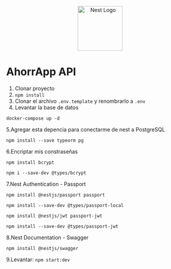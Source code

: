 <p align="center">
  <a href="http://nestjs.com/" target="blank"><img src="https://nestjs.com/img/logo-small.svg" width="120" alt="Nest Logo" /></a>
</p>

# AhorrApp API

1. Clonar proyecto
2. `npm install`
3. Clonar el archivo `.env.template` y renombrarlo a `.env`
4. Levantar la base de datos

```
docker-compose up -d
```

5.Agregar esta depencia para conectarme de nest a PostgreSQL

```
npm install --save typeorm pg
```

6.Encriptar mis constraseñas

```
npm install bcrypt

npm i --save-dev @types/bcrypt
```

7.Nest Authentication - Passport

```
npm install @nestjs/passport passport

npm install --save-dev @types/passport-local

npm install @nestjs/jwt passport-jwt

npm install --save-dev @types/passport-jwt
```

8.Nest Documentation - Swagger

```
npm install @nestjs/swagger
```

9.Levantar: `npm start:dev`
